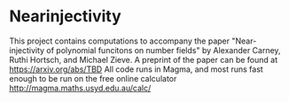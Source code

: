 # Nearinjectivity
This project contains computations to accompany the paper "Near-injectivity of polynomial funcitons on number fields" by 
Alexander Carney, Ruthi Hortsch, and Michael Zieve. A preprint of the paper can be found at https://arxiv.org/abs/TBD
All code runs in Magma, and most runs fast enough to be run on the free online calculator http://magma.maths.usyd.edu.au/calc/



